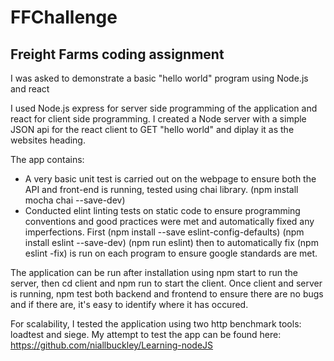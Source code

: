# FFChallenge

## Freight Farms coding assignment

I was asked to demonstrate a basic "hello world" program using Node.js and react

I used Node.js express for server side programming of the application and react for client side programming.
I created a Node server with a simple JSON api for the react client to GET "hello world" and diplay it as the websites heading.

The app contains:

- A very basic unit test is carried out on the webpage to ensure both the API and front-end is running, tested using chai library. (npm install mocha chai --save-dev)
- Conducted elint linting tests on static code to ensure programming conventions and good practices were met and automatically fixed any imperfections. First (npm install --save eslint-config-defaults) (npm install eslint --save-dev) 
(npm run eslint) then to automatically fix (npm eslint -fix) is run on each program to ensure google standards are met.

The application can be run after installation using npm start to run the server, then cd client and npm run to start the client. 
Once client and server is running, npm test both backend and frontend to ensure there are no bugs and if there are, it's easy to identify where it has occured.

For scalability, I tested the application using two http benchmark tools: loadtest and siege.
My attempt to test the app can be found here: https://github.com/niallbuckley/Learning-nodeJS
